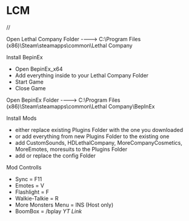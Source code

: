 # LCM


//

Open Lethal Company Folder
---->  C:\Program Files (x86)\Steam\steamapps\common\Lethal Company

Install BepinEx
- Open BepinEx_x64
- Add everything inside to your Lethal Company Folder
- Start Game
- Close Game

Open BepinEx Folder
---->  C:\Program Files (x86)\Steam\steamapps\common\Lethal Company\BepInEx

Install Mods
- either replace existing Plugins Folder with the one you downloaded
- or add everything from new Plugins Folder to the existing one
- add CustomSounds, HDLethalCompany, MoreCompanyCosmetics, MoreEmotes, moresuits to the Plugins Folder
- add or replace the config Folder

Mod Controlls
- Sync = F11
- Emotes = V
- Flashlight = F
- Walkie-Talkie = R
- More Monsters Menu = INS (Host only)
- BoomBox = /bplay *YT Link*
